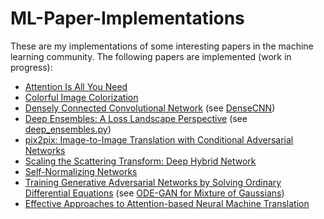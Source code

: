 # ML-Paper-Implementations

These are my implementations of some interesting papers in the machine learning community. The following papers are implemented (work in progress):

- [Attention Is All You Need](https://arxiv.org/abs/1706.03762)
- [Colorful Image Colorization](https://arxiv.org/abs/1603.08511)
- [Densely Connected Convolutional Network](https://arxiv.org/abs/1608.06993) (see [DenseCNN](https://github.com/g12bftd/AI-ML-Paper-Implementations/tree/main/DenseCNN))
- [Deep Ensembles: A Loss Landscape Perspective](https://arxiv.org/pdf/1912.02757.pdf) (see [deep_ensembles.py](https://github.com/g12bftd/AI-ML-Paper-Implementations/blob/main/deep_ensembles.py))
- [pix2pix: Image-to-Image Translation with Conditional Adversarial Networks](https://arxiv.org/pdf/1611.07004v1.pdf)
- [Scaling the Scattering Transform: Deep Hybrid Network](https://arxiv.org/abs/1703.08961) 
- [Self-Normalizing Networks](https://arxiv.org/pdf/1706.02515.pdf)
- [Training Generative Adversarial Networks by Solving Ordinary Differential Equations](https://proceedings.neurips.cc/paper/2020/file/3c8f9a173f749710d6377d3150cf90da-Paper.pdf) (see [ODE-GAN for Mixture of Gaussians](https://github.com/g12bftd/AI-ML-Paper-Implementations/blob/main/ODE_GAN_for_Mixture_of_Gaussians.ipynb))
- [Effective Approaches to Attention-based Neural Machine Translation](https://arxiv.org/abs/1508.04025)


